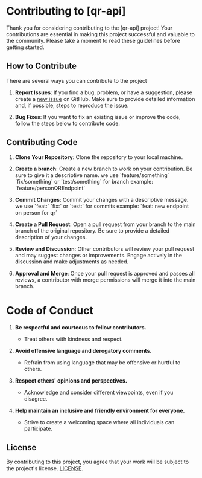 # Contributing to [qr-api]

Thank you for considering contributing to the [qr-api] project! Your contributions are essential in making this project successful and valuable to the community. Please take a moment to read these guidelines before getting started.

## How to Contribute

There are several ways you can contribute to the project

1. **Report Issues**: If you find a bug, problem, or have a suggestion, please create a [new issue](https://github.com/AndeanCat-Club/qr-api/issues) on GitHub. Make sure to provide detailed information and, if possible, steps to reproduce the issue.

2. **Bug Fixes**: If you want to fix an existing issue or improve the code, follow the steps below to contribute code.

## Contributing Code

1. **Clone Your Repository**: Clone the repository to your local machine.

2. **Create a branch**: Create a new branch to work on your contribution. Be sure to give it a descriptive name. we use ´feature/something´ ´fix/something´ or ´test/something´ 
for branch example: ´feature/personQREndpoint´

3. **Commit Changes**: Commit your changes with a descriptive message. we use ´feat:´ ´fix:´ or ´test:´ for commits example: ´feat: new endpoint on person for qr´

4. **Create a Pull Request**: Open a pull request from your branch to the main branch of the original repository. Be sure to provide a detailed description of your changes.

5. **Review and Discussion**: Other contributors will review your pull request and may suggest changes or improvements. Engage actively in the discussion and make adjustments as needed.

6. **Approval and Merge**: Once your pull request is approved and passes all reviews, a contributor with merge permissions will merge it into the main branch.

# Code of Conduct

1. **Be respectful and courteous to fellow contributors.**
   - Treat others with kindness and respect.
   
2. **Avoid offensive language and derogatory comments.**
   - Refrain from using language that may be offensive or hurtful to others.
   
3. **Respect others' opinions and perspectives.**
   - Acknowledge and consider different viewpoints, even if you disagree.
   
4. **Help maintain an inclusive and friendly environment for everyone.**
   - Strive to create a welcoming space where all individuals can participate.

## License

By contributing to this project, you agree that your work will be subject to the project's license. [LICENSE](LICENSE.md).